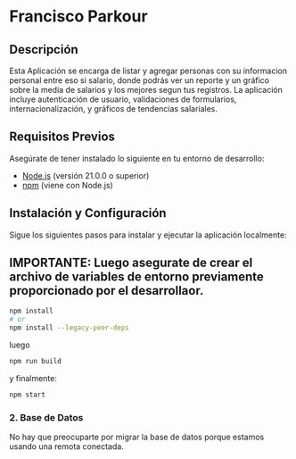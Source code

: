 # Francisco Parkour

## Descripción

Esta Aplicación se encarga de listar y agregar personas con su informacion personal entre eso si salario, donde podrás ver un reporte y un gráfico sobre la media de salarios y los mejores segun tus registros.
La aplicación incluye autenticación de usuario, validaciones de formularios, internacionalización, y gráficos de tendencias salariales.

## Requisitos Previos

Asegúrate de tener instalado lo siguiente en tu entorno de desarrollo:

- [Node.js](https://nodejs.org/) (versión 21.0.0 o superior)
- [npm](https://www.npmjs.com/) (viene con Node.js)

## Instalación y Configuración

Sigue los siguientes pasos para instalar y ejecutar la aplicación localmente:

## IMPORTANTE: Luego asegurate de crear el archivo de variables de entorno previamente proporcionado por el desarrollaor.

```bash
npm install
# or
npm install --legacy-peer-deps
```

luego

```bash
npm run build
```

y finalmente:

```bash
npm start
```

### 2. Base de Datos

No hay que preocuparte por migrar la base de datos porque estamos usando una remota conectada.
